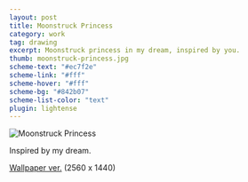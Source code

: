 ```yaml
---
layout: post
title: Moonstruck Princess
category: work
tag: drawing
excerpt: Moonstruck princess in my dream, inspired by you.
thumb: moonstruck-princess.jpg
scheme-text: "#ec7f2e"
scheme-link: "#fff"
scheme-hover: "#fff"
scheme-bg: "#842b07"
scheme-list-color: "text"
plugin: lightense
---
```


<p><img src="{{ site.file }}/moonstruck-princess.jpg" alt="Moonstruck Princess" data-background="rgba(0, 0, 0, .5)" data-padding="0"></p>

<p>Inspired by my dream.</p>

<p class="download"><a href="{{ site.file }}/moonstruck-princess-wallpaper.png">Wallpaper ver.</a> (2560 x 1440)</p>
